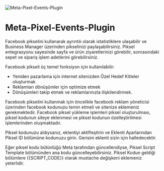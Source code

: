![Meta-Pixel-Events-Plugin](https://user-images.githubusercontent.com/5244451/234191015-86a72882-29e7-4fef-9d86-597c2e07711f.png)

# Meta-Pixel-Events-Plugin
Facebook pikselini kullanarak ayrıntılı olarak istatistiklere ulaşabilir ve Business Manager üzerinden pikselinizi paylaşabilirsiniz. Piksel entegrasyonu sayesinde sayfa ve ürün ziyaretlerinizi görebilir, sonrasındaki sepet ve sipariş işlem adetlerini görebilirsiniz.

Facebook pikseli üç temel fonksiyon için kullanılabilir:
* Yeniden pazarlama için internet sitenizden Özel Hedef Kitleler oluşturmak
* Reklamları dönüşümler için optimize etmek
* Dönüşümleri takip etmek ve reklamlarınızla ilişkilendirmek.

Facebook pikselini kullanmak için öncelikle facebook reklam yöneticisi üzerinden facebook kodunuzu temin etmeli ve sitenize eklemeniz gerekmektedir. Facebook piksel yükleme işlemleri piksel oluşturulması, piksel kodunun siteye eklenmesi ve piksel kodunun özelleştirilmesi işlemlerinden oluşmaktadır.

Piksel kodunuzu aldıysanız, eklentiyi aktifleştirin ve Eklenti Ayarlarından Piksel ID bölümüne kodunuzu girin. Gerisini eklenti sizin için halledecektir.

Eğer piksel kodu bütünlüğü Meta tarafından güncellendiyse, Piksel Script Template bölümünden ana kodu güncelleyebilirsiniz. Piksel Kodun geldiği bölümlere {{SCRIPT_CODE}} olarak mustache değişkeni eklemeniz yeterlidir.
